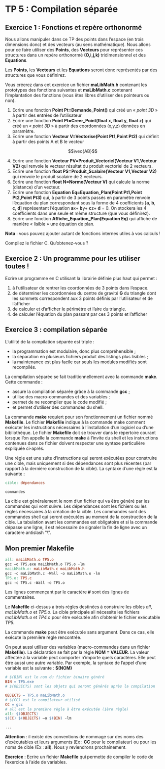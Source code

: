 # TP 5 : Compilation séparée

## Exercice 1 : Fonctions et repère orthonormé
Nous allons manipuler dans ce TP des points dans l’espace (en trois dimensions donc) et des vecteurs (au sens mathématique). Nous allons pour ce faire utiliser des **Points**, des **Vecteurs** pour représenter ces structures dans un repère orthonormé **(**O,i,j,k**)** tridimensionnel et des **Equations**.

Les **Points**, les **Vecteurs** et les **Equations** seront donc représentés par des structures que vous définirez.

Vous créerez dans cet exercice un fichier **maLibMath.h** contenant les prototypes des fonctions suivantes et **maLibMath.c** contenant l’implantation des fonctions (vous êtes libres d’utiliser des pointeurs ou non).

1. Ecrire une fonction **Point Pt=Demande\_Point()** qui créé un « *point 3D* » à partir des entrées de l’utilisateur
2. Ecrire une fonction **Point Pt=Creer\_Point(float x, float y, float z)** qui créé un « *point 3D* » à partir des coordonnées (x,y,z) données en paramètre.
3. Ecrire une fonction **Vecteur V=Vectorise(Point Pt1,Point Pt2)** qui définit à partir des points A et B le vecteur 
```math
\vec{AB}
```
4. Ecrire une fonction **Vecteur PV=Produit\_Vectoriel(Vecteur V1,Vecteur V2)** qui renvoie le vecteur résultat du produit vectoriel de 2 vecteurs.
5. Ecrire une fonction **float PS=Produit\_Scalaire(Vecteur V1,Vecteur V2)** qui renvoie le produit scalaire de 2 vecteurs.
6. Ecrire une fonction **float N=Norme(Vecteur V)** qui calcule la norme (distance) d’un vecteur.
7. Ecrire une fonction **Equation Eq=Equation\_Plan(Point Pt1,Point Pt2,Point Pt3)** qui, à partir de 3 points passés en paramètre renvoie l’équation du plan correspondant sous la forme de 4 coefficients [**a**, **b**, **c**, **d**] représentant l’équation **a**x+ **b**y+ **c**z+ **d** = 0.
   On stockera les 4 coefficients dans une seule et même structure (que vous définirez).
8. Ecrire une fonction **Affiche\_Equation\_Plan(Equation Eq)** qui affiche de manière « lisible » une équation de plan.

**Nota** : vous pouvez ajouter autant de fonctions internes utiles à vos calculs !

Compilez le fichier C. Qu’obtenez-vous ?

## Exercice 2 : Un programme pour les utiliser toutes !
Ecrire un programme en C utilisant la librairie définie plus haut qui permet :

1. à l’utilisateur de rentrer les coordonnées de 3 points dans l’espace.
2. de déterminer les coordonnées du centre de gravité **G** du triangle dont les sommets correspondent aux 3 points définis par l’utilisateur et de l’afficher
3. de calculer et d’afficher le périmètre et l’aire du triangle.
4. de calculer l’équation du plan passant par ces 3 points et l’afficher

## Exercice 3 : compilation séparée
L’utilité de la compilation séparée est triple :

* la programmation est modulaire, donc plus compréhensible ;
* la séparation en plusieurs fichiers produit des listings plus lisibles ;
* la maintenance est plus facile car seuls les modules modifiés sont recompilés.

La compilation séparée se fait traditionnellement avec la commande **make**. Cette commande :

* assure la compilation séparée grâce à la commande **gcc** ;
* utilise des macro-commandes et des variables ;
* permet de ne recompiler que le code modifié ;
* et permet d’utiliser des commandes du shell.

La commande **make** requiert pour son fonctionnement un fichier nommé **Makefile**. Le fichier **Makefile** indique à la commande make comment exécuter les instructions nécessaires à l’installation d’un logiciel ou d’une bibliothèque. Le fichier **Makefile** doit se trouver dans le répertoire courant lorsque l’on appelle la commande **make** à l’invite du shell et les instructions contenues dans ce fichier doivent respecter une syntaxe particulière expliquée ci-après.

Une règle est une suite d’instructions qui seront exécutées pour construire une cible, mais uniquement si des dépendances sont plus récentes (par rapport à la dernière construction de la cible). La syntaxe d’une règle est la suivante :

```makefile
cible: dépendances

commandes
```

La cible est généralement le nom d’un fichier qui va être généré par les commandes qui vont suivre. Les dépendances sont les fichiers ou les règles nécessaires à la création de la cible.
Les commandes sont des commandes shell qui seront exécutées au moment de la construction de la cible. La tabulation avant les commandes est obligatoire et si la commande dépasse une ligne, il est nécessaire de signaler la fin de ligne avec un caractère antislash "\\".

## Mon premier Makefile
```makefile
all: maLibMath.o TP5.o
gcc –o TP5.exe maLibMath.o TP5.o -lm
maLibMath.o: maLibMath.c maLibMath.h
gcc -c maLibMath.c -Wall -o maLibMath.o -lm
TP5.o: TP5.c
gcc -c TP5.c -Wall -o TP5.o
```

Les lignes commençant par le caractère **#** sont des lignes de commentaires.

Le **Makefile** ci-dessus a trois règles destinées à construire les cibles *all*, *maLibMath.o* et *TP5.o*. La cible principale all nécessite les fichiers *maLibMath.o* et *TP4.o* pour être exécutée afin d’obtenir le fichier exécutable *TP5*.

La commande **make** peut être exécutée sans argument. Dans ce cas, elle exécute la première règle rencontrée.

On peut aussi utiliser des variables (macro-commandes dans un fichier **Makefile**). La déclaration se fait par la règle **NOM = VALEUR**. La valeur affectée à la variable peut comporter n’importe quels caractères. Elle peut être aussi une autre variable.
Par exemple, la syntaxe de l’appel d’une variable est la suivante : **$(NOM)**

```makefile
# $(BIN) est le nom du fichier binaire généré
BIN = TP5.exe
# $(OBJECTS) sont les objets qui seront générés après la compilation

OBJECTS = TP5.o maLibMath.o
# $(CC) est le compilateur utilisé
CC = gcc
# all est la première règle à être exécutée (1ère règle)
all: $(OBJECTS)
$(CC) $(OBJECTS) –o $(BIN) -lm

...
```

**Attention** : il existe des conventions de nommage sur des noms des d’exécutables et leurs arguments (Ex : **CC** pour le compilateur) ou pour les noms de cible (Ex : **all**). Nous y reviendrons prochainement.

**Exercice** : Ecrire un fichier **Makefile** qui permette de compiler le code de l’exercice à l’aide de variables.

